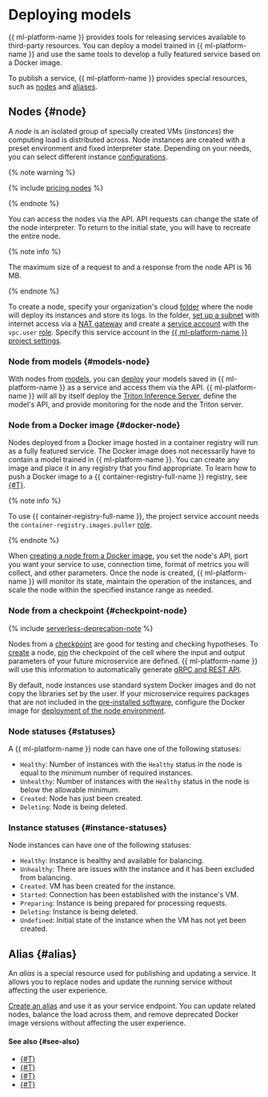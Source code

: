 # Deploying models

{{ ml-platform-name }} provides tools for releasing services available to third-party resources. You can deploy a model trained in {{ ml-platform-name }} and use the same tools to develop a fully featured service based on a Docker image.

To publish a service, {{ ml-platform-name }} provides special resources, such as [nodes](#node) and [aliases](#statuses).

## Nodes {#node}

A _node_ is an isolated group of specially created VMs (_instances_) the computing load is distributed across. Node instances are created with a preset environment and fixed interpreter state. Depending on your needs, you can select different instance [configurations](../../concepts/configurations.md).

{% note warning %}

{% include [pricing nodes](../../../_includes/datasphere/nodes-pricing-warn.md) %}

{% endnote %}

You can access the nodes via the API. API requests can change the state of the node interpreter. To return to the initial state, you will have to recreate the entire node.

{% note info %}

The maximum size of a request to and a response from the node API is 16 MB.

{% endnote %}

To create a node, specify your organization's cloud [folder](../../../resource-manager/concepts/resources-hierarchy.md#folder) where the node will deploy its instances and store its logs. In the folder, [set up a subnet](../../../vpc/operations/subnet-create.md) with internet access via a [NAT gateway](../../../vpc/operations/create-nat-gateway.md) and create a [service account](../../../iam/operations/sa/create.md) with the `vpc.user` [role](../../../iam/concepts/access-control/roles.md#vpc-user). Specify this service account in the [{{ ml-platform-name }} project settings](../../operations/projects/update.md).

### Node from models {#models-node}

With nodes from [models](../models/index.md), you can [deploy](../../operations/deploy/node-create.md#from-model) your models saved in {{ ml-platform-name }} as a service and access them via the API. {{ ml-platform-name }} will all by itself deploy the [Triton Inference Server](https://developer.nvidia.com/triton-inference-server), define the model's API, and provide monitoring for the node and the Triton server.

### Node from a Docker image {#docker-node}

Nodes deployed from a Docker image hosted in a container registry will run as a fully featured service. The Docker image does not necessarily have to contain a model trained in {{ ml-platform-name }}. You can create any image and place it in any registry that you find appropriate. To learn how to push a Docker image to a {{ container-registry-full-name }} registry, see [{#T}](../../../container-registry/operations/docker-image/docker-image-push.md).

{% note info %}

To use {{ container-registry-full-name }}, the project service account needs the `container-registry.images.puller` [role](../../../iam/concepts/access-control/roles.md#cr-images-puller).

{% endnote %}

When [creating a node from a Docker image](../../operations/deploy/node-create.md#from-docker), you set the node's API, port you want your service to use, connection time, format of metrics you will collect, and other parameters. Once the node is created, {{ ml-platform-name }} will monitor its state, maintain the operation of the instances, and scale the node within the specified instance range as needed.

### Node from a checkpoint {#checkpoint-node}

{% include [serverless-deprecation-note](../../../_includes/datasphere/serverless-deprecation-note.md) %}

Nodes from a [checkpoint](../checkpoints.md) are good for testing and checking hypotheses. To [create](../../operations/deploy/node-create.md#from-cell) a node, [pin](../../operations/projects/checkpoints.md) the checkpoint of the cell where the input and output parameters of your future microservice are defined. {{ ml-platform-name }} will use this information to automatically generate [gRPC and REST API](../../../datasphere/operations/deploy/node-api.md).

By default, node instances use standard system Docker images and do not copy the libraries set by the user. If your microservice requires packages that are not included in the [pre-installed software](../../../datasphere/concepts/preinstalled-packages.md), configure the Docker image for [deployment of the node environment](../../../datasphere/operations/deploy/node-customization.md).

### Node statuses {#statuses}

A {{ ml-platform-name }} node can have one of the following statuses:

* `Healthy`: Number of instances with the `Healthy` status in the node is equal to the minimum number of required instances.
* `Unhealthy`: Number of instances with the `Healthy` status in the node is below the allowable minimum.
* `Created`: Node has just been created.
* `Deleting`: Node is being deleted.

### Instance statuses {#instance-statuses}

Node instances can have one of the following statuses:

* `Healthy`: Instance is healthy and available for balancing.
* `Unhealthy`: There are issues with the instance and it has been excluded from balancing.
* `Created`: VM has been created for the instance.
* `Started`: Connection has been established with the instance's VM.
* `Preparing`: Instance is being prepared for processing requests.
* `Deleting`: Instance is being deleted.
* `Undefined`: Initial state of the instance when the VM has not yet been created.


## Alias {#alias}

An _alias_ is a special resource used for publishing and updating a service. It allows you to replace nodes and update the running service without affecting the user experience.

[Create an alias](../../../datasphere/operations/deploy/alias-create.md) and use it as your service endpoint. You can update related nodes, balance the load across them, and remove deprecated Docker image versions without affecting the user experience.


#### See also {#see-also}

* [{#T}](../../operations/deploy/node-create.md)
* [{#T}](../../operations/deploy/alias-create.md)
* [{#T}](../../tutorials/node-from-cell.md)
* [{#T}](../../tutorials/node-from-docker.md)